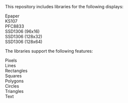 <html>
This repository includes libraries for the following displays:

Epaper<br> 
KS107<br>
PFC8833<br>
SSD1306 (96x16)<br>
SSD1306 (128x32)<br>
SSD1306 (128x64)<br>

The libraries support the following features:

Pixels<br>
Lines<br>
Rectangles<br>
Squares<br>
Polygons<br>
Circles<br>
Triangles<br> 
Text<br> 
</html>
